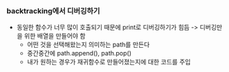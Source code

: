 
### backtracking에서 디버깅하기
+ 동일한 함수가 너무 많이 호출되기 때문에 print로 디버깅하기가 힘듬
-> 디버깅만을 위한 배열을 만들어야 함
	+ 어떤 것을 선택해왔는지 의미하는 path를 만든다 
	+ 중간중간에 path.append(), path.pop() 
	+ 내가 원하는 경우가 재귀함수로 만들어졌는지에 대한 코드를 주입

